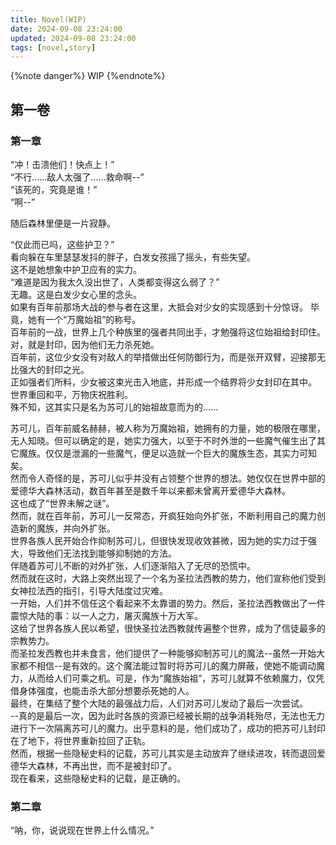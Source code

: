 ```yaml
---
title: Novel(WIP)
date: 2024-09-08 23:24:00
updated: 2024-09-08 23:24:00
tags: [novel,story]
---
```


{%note danger%}
WIP
{%endnote%}

## 第一卷

### 第一章

“冲！击溃他们！快点上！”  
“不行……敌人太强了……救命啊--”  
“该死的，究竟是谁！”  
“啊--”  

随后森林里便是一片寂静。

“仅此而已吗，这些护卫？”  
看向躲在车里瑟瑟发抖的胖子，白发女孩摇了摇头，有些失望。  
这不是她想象中护卫应有的实力。  
“难道是因为我太久没出世了，人类都变得这么弱了？”  
无趣。这是白发少女心里的念头。  
如果有百年前那场大战的参与者在这里，大抵会对少女的实现感到十分惊讶。
毕竟，她有一个“万魔始祖”的称号。  
百年前的一战，世界上几个种族里的强者共同出手，才勉强将这位始祖给封印住。对，就是封印，因为他们无力杀死她。  
百年前，这位少女没有对敌人的举措做出任何防御行为，而是张开双臂，迎接那无比强大的封印之光。  
正如强者们所料，少女被这束光击入地底，并形成一个结界将少女封印在其中。  
世界重回和平，万物庆祝胜利。  
殊不知，这其实只是名为苏可儿的始祖故意而为的……

苏可儿，百年前威名赫赫，被人称为万魔始祖，她拥有的力量，她的极限在哪里，无人知晓。但可以确定的是，她实力强大，以至于不时外泄的一些魔气催生出了其它魔族。仅仅是泄漏的一些魔气，便足以造就一个巨大的魔族生态，其实力可知矣。  
然而令人奇怪的是，苏可儿似乎并没有占领整个世界的想法。她仅仅在世界中部的爱德华大森林活动，数百年甚至是数千年以来都未曾离开爱德华大森林。  
这也成了“世界未解之谜”。  
然而，就在百年前，苏可儿一反常态，开疯狂始向外扩张，不断利用自己的魔力创造新的魔族，并向外扩张。  
世界各族人民开始合作抑制苏可儿，但很快发现收效甚微，因为她的实力过于强大，导致他们无法找到能够抑制她的方法。  
伴随着苏可儿不断的对外扩张，人们逐渐陷入了无尽的恐慌中。  
然而就在这时，大路上突然出现了一个名为圣拉法西教的势力，他们宣称他们受到女神拉法西的指引，引导大陆度过灾难。  
一开始，人们并不信任这个看起来不太靠谱的势力。然后，圣拉法西教做出了一件震惊大陆的事：以一人之力，屠灭魔族十万大军。  
这给了世界各族人民以希望，很快圣拉法西教就传遍整个世界，成为了信徒最多的宗教势力。  
而圣拉发西教也并未食言，他们提供了一种能够抑制苏可儿的魔法--虽然一开始大家都不相信--是有效的。这个魔法能过暂时将苏可儿的魔力屏蔽，使她不能调动魔力，从而给人们可乘之机。可是，作为“魔族始祖”，苏可儿就算不依赖魔力，仅凭借身体强度，也能击杀大部分想要杀死她的人。  
最终，在集结了整个大陆的最强战力后，人们对苏可儿发动了最后一次尝试。  
--真的是最后一次，因为此时各族的资源已经被长期的战争消耗殆尽，无法也无力进行下一次隔离苏可儿的魔力。出乎意料的是，他们成功了，成功的把苏可儿封印在了地下，将世界重新拉回了正轨。  
然而，根据一些隐秘史料的记载，苏可儿其实是主动放弃了继续进攻，转而退回爱德华大森林，不再出世，而不是被封印了。  
现在看来，这些隐秘史料的记载，是正确的。

### 第二章

“呐，你，说说现在世界上什么情况。”
